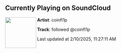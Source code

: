 ## Currently Playing on SoundCloud

[<img align="left" width="100" src="https://i1.sndcdn.com/artworks-fKXA5kpMHKu1A3sB-u36fjg-t500x500.png">](https://soundcloud.com/coinfl1p/followed)

**Artist**: coinfl1p 

**Track**: followed @coinfl1p

Last updated at 2/10/2025, 11:27:11 AM
